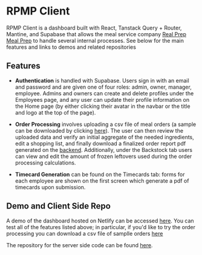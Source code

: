 # RPMP Client

RPMP Client is a dashboard built with React, Tanstack Query + Router, Mantine, and Supabase that allows the meal service company [Real Prep Meal Prep](https://realprepmealprep.com/) to handle several internal processes. See below for the main features and links to demos and related repositories

## Features

- **Authentication** is handled with Supabase. Users sign in with an email and password and are given one of four roles: admin, owner, manager, employee. Admins and owners can create and delete profiles under the Employees page, and any user can update their profile information on the Home page (by either clicking their avatar in the navbar or the title and logo at the top of the page).

- **Order Processing** involves uploading a csv file of meal orders (a sample can be downloaded by clicking [here](./public/sample-orders.csv)). The user can then review the uploaded data and verify an initial aggregate of the needed ingredients, edit a shopping list, and finally download a finalized order report pdf generated on the [backend](https://github.com/nathancarllopez/rpmp-server). Additionally, under the Backstock tab users can view and edit the amount of frozen leftovers used during the order processing calculations.

- **Timecard Generation** can be found on the Timecards tab: forms for each employee are shown on the first screen which generate a pdf of timecards upon submission.

## Demo and Client Side Repo

A demo of the dashboard hosted on Netlify can be accessed [here](). You can test all of the features listed above; in particular, if you'd like to try the order processing you can download a csv file of samplle orders [here](./public/sample-orders.csv)

The repository for the server side code can be found [here](https://github.com/nathancarllopez/rpmp-server).
